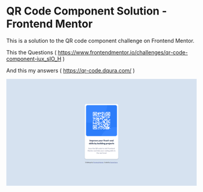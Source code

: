 # QR Code Component Solution - Frontend Mentor

This is a solution to the QR code component challenge on Frontend Mentor. 

This the Questions ( https://www.frontendmentor.io/challenges/qr-code-component-iux_sIO_H )

And this my answers ( https://qr-code.dqura.com/ )

![Screenshot](Screenshot.png)
